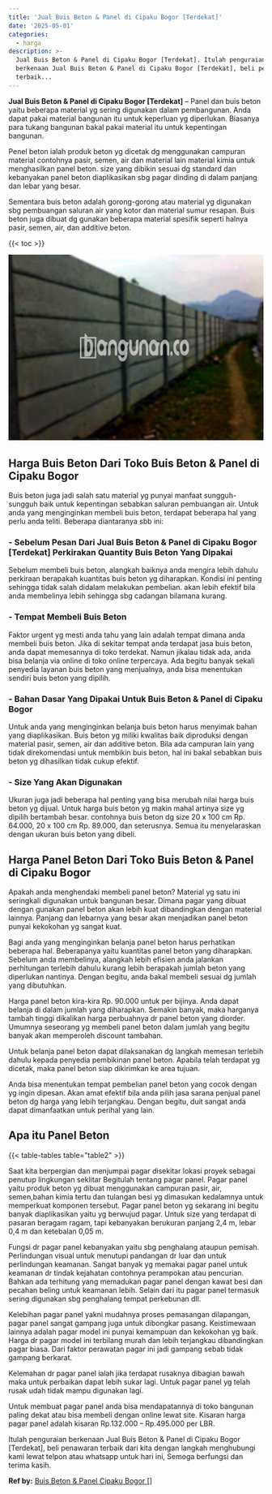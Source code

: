 ```yaml
---
title: 'Jual Buis Beton & Panel di Cipaku Bogor [Terdekat]'
date: '2025-05-01'
categories:
  - harga
description: >-
  Jual Buis Beton & Panel di Cipaku Bogor [Terdekat]. Itulah penguraian
  berkenaan Jual Buis Beton & Panel di Cipaku Bogor [Terdekat], beli penawaran
  terbaik...
---
```


**Jual Buis Beton & Panel di Cipaku Bogor \[Terdekat\]** – Panel dan buis beton yaitu beberapa material yg sering digunakan dalam pembangunan. Anda dapat pakai material bangunan itu untuk keperluan yg diperlukan. Biasanya para tukang bangunan bakal pakai material itu untuk kepentingan bangunan.

Penel beton ialah produk beton yg dicetak dg menggunakan campuran material contohnya pasir, semen, air dan material lain material kimia untuk menghasilkan panel beton. size yang dibikin sesuai dg standard dan kebanyakan panel beton diaplikasikan sbg pagar dinding di dalam panjang dan lebar yang besar.

Sementara buis beton adalah gorong-gorong atau material yg digunakan sbg pembuangan saluran air yang kotor dan material sumur resapan. Buis beton juga dibuat dg gunakan beberapa material spesifik seperti halnya pasir, semen, air, dan additive beton.

{{< toc >}}

![Jual Buis Beton & Panel di Cipaku Bogor [Terdekat]](/images/jual-panel-buis-beton-murah-03.png)

## Harga Buis Beton Dari Toko Buis Beton & Panel di Cipaku Bogor

Buis beton juga jadi salah satu material yg punyai manfaat sungguh-sungguh baik untuk kepentingan sebabkan saluran pembuangan air. Untuk anda yang menginginkan membeli buis beton, terdapat beberapa hal yang perlu anda teliti. Beberapa diantaranya sbb ini:

### \- Sebelum Pesan Dari Jual Buis Beton & Panel di Cipaku Bogor \[Terdekat\] Perkirakan Quantity Buis Beton Yang Dipakai

Sebelum membeli buis beton, alangkah baiknya anda mengira lebih dahulu perkiraan berapakah kuantitas buis beton yg diharapkan. Kondisi ini penting sehingga tidak salah didalam melakukan pembelian. akan lebih efektif bila anda membelinya lebih sehingga sbg cadangan bilamana kurang.

### \- Tempat Membeli Buis Beton

Faktor urgent yg mesti anda tahu yang lain adalah tempat dimana anda membeli buis beton. Jika di sekitar tempat anda terdapat jasa buis beton, anda dapat memesannya di toko terdekat. Namun jikalau tidak ada, anda bisa belanja via online di toko online terpercaya. Ada begitu banyak sekali penyedia layanan buis beton yang menjualnya, anda bisa menentukan sendiri buis beton yang dipilih.

### \- Bahan Dasar Yang Dipakai Untuk Buis Beton & Panel di Cipaku Bogor

Untuk anda yang menginginkan belanja buis beton harus menyimak bahan yang diaplikasikan. Buis beton yg miliki kwalitas baik diproduksi dengan material pasir, semen, air dan additive beton. Bila ada campuran lain yang tidak direkomendasi untuk membikin buis beton, hal ini bakal sebabkan buis beton yg dihasilkan tidak cukup efektif.

### \- Size Yang Akan Digunakan

Ukuran juga jadi beberapa hal penting yang bisa merubah nilai harga buis beton yg dijual. Untuk harga buis beton yg makin mahal artinya size yg dipilih bertambah besar. contohnya buis beton dg size 20 x 100 cm Rp. 64.000, 20 x 100 cm Rp. 89.000, dan seterusnya. Semua itu menyelaraskan dengan ukuran buis beton yang dibeli.

## Harga Panel Beton Dari Toko Buis Beton & Panel di Cipaku Bogor

Apakah anda menghendaki membeli panel beton? Material yg satu ini seringkali digunakan untuk bangunan besar. Dimana pagar yang dibuat dengan gunakan panel beton akan lebih kuat dibandingkan dengan material lainnya. Panjang dan lebarnya yang besar akan menjadikan panel beton punyai kekokohan yg sangat kuat.

Bagi anda yang menginginkan belanja panel beton harus perhatikan beberapa hal. Beberapanya yaitu kuantitas panel beton yang diharapkan. Sebelum anda membelinya, alangkah lebih efisien anda jalankan perhitungan terlebih dahulu kurang lebih berapakah jumlah beton yang diperlukan nantinya. Dengan begitu, anda bakal membeli sesuai dg jumlah yang dibutuhkan.

Harga panel beton kira-kira Rp. 90.000 untuk per bijinya. Anda dapat belanja di dalam jumlah yang diharapkan. Semakin banyak, maka harganya tambah tinggi dikalikan harga perbuahnya dr panel beton yang diorder. Umumnya seseorang yg membeli panel beton dalam jumlah yang begitu banyak akan memperoleh discount tambahan.

Untuk belanja panel beton dapat dilaksanakan dg langkah memesan terlebih dahulu kepada penyedia pembikinan panel beton. Apabila telah terdapat yg dicetak, maka panel beton siap dikirimkan ke area tujuan.

Anda bisa menentukan tempat pembelian panel beton yang cocok dengan yg ingin dipesan. Akan amat efektif bila anda pilih jasa sarana penjual panel beton dg harga yang lebih terjangkau. Dengan begitu, duit sangat anda dapat dimanfaatkan untuk perihal yang lain.

## Apa itu Panel Beton

{{< table-tables table="table2" >}}

Saat kita berpergian dan menjumpai pagar disekitar lokasi proyek sebagai penutup lingkungan seklitar Begitulah tentang pagar panel. Pagar panel yaitu produk beton yg dibuat menggunakan campuran pasir, air, semen,bahan kimia tertu dan tulangan besi yg dimasukan kedalamnya untuk memperkuat komponen tersebut. Pagar panel beton yg sekarang ini begitu banyak diaplikasikan yaitu yg berwujud pagar. Untuk size yang terdapat di pasaran beragam ragam, tapi kebanyakan berukuran panjang 2,4 m, lebar 0,4 m dan ketebalan 0,05 m.

Fungsi dr pagar panel kebanyakan yaitu sbg penghalang ataupun pemisah. Perlindungan visual untuk menutupi pandangan dr luar dan untuk perlindungan keamanan. Sangat banyak yg memakai pagar panel untuk keamanan dr tindak kejahatan contohnya perampokan atau pencurian. Bahkan ada terhitung yang memadukan pagar panel dengan kawat besi dan pecahan beling untuk keamanan lebih. Selain dari itu pagar panel termasuk sering digunakan sbg penghalang tempat perkebunan dll.

Kelebihan pagar panel yakni mudahnya proses pemasangan dilapangan, pagar panel sangat gampang juga untuk dibongkar pasang. Keistimewaan lainnya adalah pagar model ini punyai kemampuan dan kekokohan yg baik. Harga dr pagar model ini terbilang murah dan lebih terjangkau dibandingkan pagar biasa. Dari faktor perawatan pagar ini jadi gampang sebab tidak gampang berkarat.

Kelemahan dr pagar panel ialah jika terdapat rusaknya dibagian bawah maka untuk perbaikan dapat lebih sukar lagi. Untuk pagar panel yg telah rusak udah tidak mampu digunakan lagi.

Untuk membuat pagar panel anda bisa mendapatannya di toko bangunan paling dekat atau bisa membeli dengan online lewat site. Kisaran harga pagar panel adalah kisaran Rp.132.000 – Rp.495.000 per LBR.

Itulah penguraian berkenaan Jual Buis Beton & Panel di Cipaku Bogor \[Terdekat\], beli penawaran terbaik dari kita dengan langkah menghubungi kami lewat telpon atau whatsapp untuk hari ini, Semoga berfungsi dan terima kasih.

**Ref by:** [Buis Beton & Panel Cipaku Bogor []](https://id.wikipedia.org/wiki/Buis)
